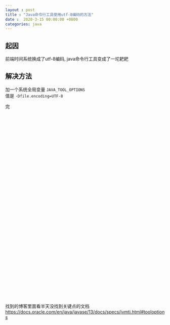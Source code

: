 ```yaml
---
layout : post
title : "Java命令行工具使用utf-8编码的方法"
date :  2020-3-15 00:00:00 +0800
categories: java
---
```


## 起因

前端时间系统换成了utf-8编码, java命令行工具变成了一坨耙耙

## 解决方法

加一个系统全局变量 `JAVA_TOOL_OPTIONS`  
值是 `-Dfile.encoding=UTF-8`  

完  
<br>
<br>
<br>
<br>
<br>
<br>
<br>
<br>
<br>
<br>
<br>
<br>
<br>
<br>
<br>
<br>
<br>
<br>
<br>
<br>
<br>
<br>
<br>
<br>
<br>
<br>
<br>
<br>
<br>
<br>
<br>
<br>
<br>
<br>
<br>
<br>
找到的博客里面看半天没找到关键点的文档  
https://docs.oracle.com/en/java/javase/13/docs/specs/jvmti.html#tooloptions

